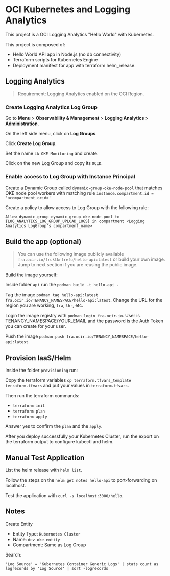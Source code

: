 # OCI Kubernetes and Logging Analytics

This project is a OCI Logging Analytics "Hello World" with Kubernetes.

This project is composed of:
- Hello World API app in Node.js (no db connectivity)
- Terraform scripts for Kubernetes Engine
- Deployment manifest for app with terraform helm_release.


## Logging Analytics

> Requirement: Logging Analytics enabled on the OCI Region.

### Create Logging Analytics Log Group

Go to **Menu** > **Observability & Management** > **Logging Analytics** > **Administration**.

On the left side menu, click on **Log Groups**.

Click **Create Log Group**.

Set the name `LA OKE Monitoring` and create.

Click on the new Log Group and copy its `OCID`.

### Enable access to Log Group with Instance Principal

Create a Dynamic Group called `dynamic-group-oke-node-pool` that matches OKE node pool workers with matching rule `instance.compartment.id = '<compartment_ocid>'`

Create a policy to allow access to Log Group with the following rule:

`Allow dynamic-group dynamic-group-oke-node-pool to {LOG_ANALYTICS_LOG_GROUP_UPLOAD_LOGS} in compartment <Logging Analytics LogGroup's compartment_name>`

## Build the app (optional)

>You can use the following image publicly available `fra.ocir.io/fruktknlrefu/hello-api:latest` or build your own image. Jump to next section if you are reusing the public image.

Build the image yourself:

Inside folder `api` run the `podman build -t hello-api .`

Tag the image `podman tag hello-api:latest fra.ocir.io/TENANCY_NAMESPACE/hello-api:latest`. Change the URL for the region you are working, `fra`, `lhr`, etc.

Login the image registry with `podman login fra.ocir.io`. User is TENANCY_NAMESPACE/YOUR_EMAIL and the password is the Auth Token you can create for your user.

Push the image `podman push fra.ocir.io/TENANCY_NAMESPACE/hello-api:latest`.

## Provision IaaS/Helm

Inside the folder `provisioning` run:

Copy the terraform variables `cp terraform.tfvars_template terraform.tfvars` and put your values in `terraform.tfvars`.

Then run the terraform commands:

- `terraform init`
- `terraform plan`
- `terraform apply`

Answer yes to confirm the `plan` and the `apply`.

After you deploy successfully your Kubernetes Cluster, run the export on the terraform output to configure kubectl and helm.

## Manual Test Application

List the helm release with `helm list`.

Follow the steps on the `helm get notes hello-api` to port-forwarding on localhost.

Test the application with `curl -s localhost:3000/hello`.

## Notes

Create Entity
 - Entity Type: `Kubernetes Cluster`
 - Name: `dev-oke-entity`
 - Compartment: Same as Log Group

Search:
```
'Log Source' = 'Kubernetes Container Generic Logs' | stats count as logrecords by 'Log Source' | sort -logrecords
```